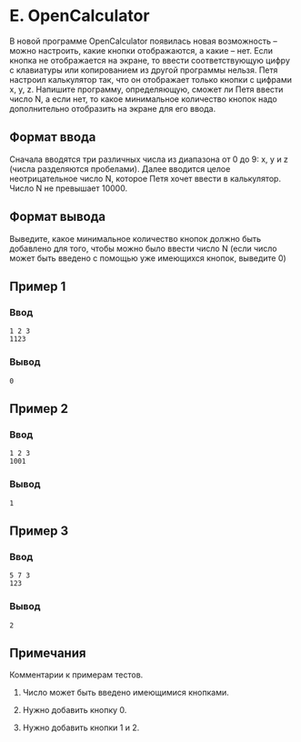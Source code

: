 # E. OpenCalculator

В новой программе OpenCalculator появилась новая возможность – можно настроить, какие кнопки отображаются, а какие –
нет. Если кнопка не отображается на экране, то ввести соответствующую цифру с клавиатуры или копированием из другой
программы нельзя. Петя настроил калькулятор так, что он отображает только кнопки с цифрами x, y, z. Напишите программу,
определяющую, сможет ли Петя ввести число N, а если нет, то какое минимальное количество кнопок надо дополнительно
отобразить на экране для его ввода.

## Формат ввода

Сначала вводятся три различных числа из диапазона от 0 до 9: x, y и z (числа разделяются пробелами). Далее вводится
целое неотрицательное число N, которое Петя хочет ввести в калькулятор. Число N не превышает 10000.

## Формат вывода

Выведите, какое минимальное количество кнопок должно быть добавлено для того, чтобы можно было ввести число N (если
число может быть введено с помощью уже имеющихся кнопок, выведите 0)

## Пример 1

### Ввод

    1 2 3
    1123

### Вывод

    0

## Пример 2

### Ввод

    1 2 3
    1001

### Вывод

    1

## Пример 3

### Ввод

    5 7 3
    123

### Вывод

    2

## Примечания

Комментарии к примерам тестов.

1. Число может быть введено имеющимися кнопками.

2. Нужно добавить кнопку 0.

3. Нужно добавить кнопки 1 и 2.